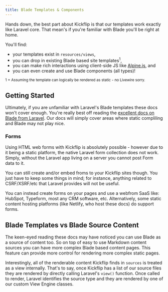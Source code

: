 ```yaml
---
title: Blade Templates & Components
---
```


Hands down, the best part about Kickflip is that our templates work exactly like Laravel core. That mean's if you're familiar with Blade you'll be right at home.

You'll find:
* your templates exist in `resources/views`,
* you can drop in existing Blade based site templates<sup>1</sup>,
* you can make rich interactions using client-side JS like [Alpine.js](https://alpinejs.dev/), and
* you can even create and use Blade components (all types)!

<sup>1 = Assuming the template can logically be rendered as static - no Livewire sorry.</sup>

## Getting Started

Ultimately, if you are unfamiliar with Laravel's Blade templates these docs won't cover enough. You're really best off reading the [excellent docs on Blade from Laravel](https://laravel.com/docs/9.x/blade). Our docs will simply cover areas where static compliling and Blade may not play nice.

### Forms

Using HTML web forms with Kickflip is absolutely possible - however due to it being a static platform, the native Laravel form collection does not work. Simply, without the Laravel app living on a server you cannot post Form data to it.

 You can still create and/or embed froms to your Kickflip sites though. You just have to keep some things in mind; for instance, anything related to CSRF/XSRF/etc that Laravel provides will not be useful.

You can instead create forms on your pages and use a webfrom SaaS like: HubSpot, Typeform, most any CRM software, etc. Alternatively, some static content hosting platforms (like Netlify, who host these docs) do support forms.

## Blade Templates vs Blade Source Content

The keen-eyed reading these docs may have noticed you can use Blade as a source of content too. So on top of easy to use Markdown content sources you can have more complex Blade based content pages. This feature can provide more control for rendering more complex static pages.

Interestingly, all of the renderable content Kickflip finds in `sources` is treated as a view internally. That's to say, once Kickflip has a list of our source files they are rendered by directly calling Laravel's `view()` function. Once called to render, Laravel identifies the source type and they are rendered by one of our custom View Engine classes.